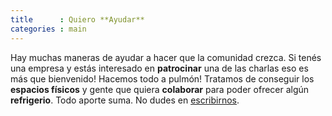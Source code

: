 ```yaml
---
title      : Quiero **Ayudar**
categories : main
---
```


Hay muchas maneras de ayudar a hacer que la comunidad crezca. Si ten&eacute;s una empresa y est&aacute;s interesado en **patrocinar** una de las charlas eso es m&aacute;s que bienvenido! Hacemos todo a pulm&oacute;n! Tratamos de conseguir los **espacios f&iacute;sicos** y gente que quiera **colaborar** para poder ofrecer alg&uacute;n **refrigerio**. Todo aporte suma. No dudes en [escribirnos](mailto:{{site.email}}).